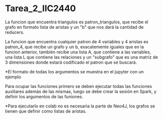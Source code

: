 # Tarea_2_IIC2440

La funcion que encuentra triangulos es patron_triangulos, que recibe el grafo en formato lista de aristas y un "b" que nos dará la cantidad de reducers.

La funcion que encuentra cualquier patron de 4 variables y 4 aristas es patron_4, que recibe un grafo y un b, exacatemente iguales que en la funcion anterior, también recibe una lista A, que contiene a las variables, una lista L que contiene las relaciones y un "subgrafo" que es una matriz de 3 dimensiones donde estará codificado el patron que se buscará.

*El formato de todas los argumentos se muestra en el jupyter con un ejemplo

Para ocupar las funciones primero se deben ejecutar todas las funciones auxiliares además de las mismas, luego se debe crear la sesión en Spark, y definir los argumentos de las funiones.

*Para ejecutarlo en colab no es necesaria la parte de Neo4J, los grafos se tienen que definir como listas de aristas.
